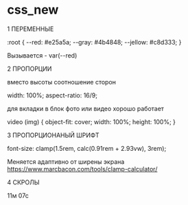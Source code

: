 # css_new

1 ПЕРЕМЕННЫЕ

:root {
--red: #e25a5a;
--gray: #4b4848;
--jellow: #c8d333;
}

Вызывается - var(--red)

2 ПРОПОРЦИИ

вместо высоты соотношение сторон

width: 100%;
aspect-ratio: 16/9;

для вкладки в блок фото или видео хорошо работает

video (img) {
object-fit: cover;
width: 100%;
height: 100%;
}

3 ПРОПОРЦИОНАНЫЙ ШРИФТ

font-size: clamp(1.5rem, calc(0.91rem + 2.93vw), 3rem);

Меняется адаптивно от ширены экрана https://www.marcbacon.com/tools/clamp-calculator/

4 СКРОЛЫ

11м 07с
